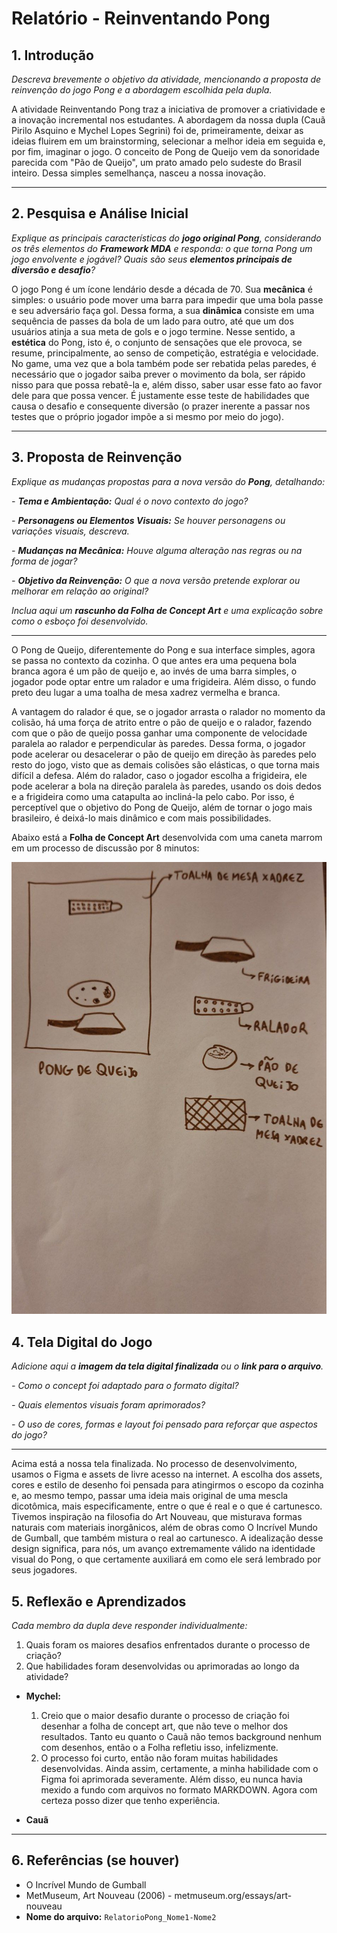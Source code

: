 # Relatório - Reinventando Pong


## 1. Introdução  
*Descreva brevemente o objetivo da atividade, mencionando a proposta de reinvenção do jogo Pong e a abordagem escolhida pela dupla.*

A atividade Reinventando Pong traz a iniciativa de promover a criatividade e a inovação incremental nos estudantes. A abordagem da nossa dupla (Cauã Pirilo Asquino e Mychel Lopes Segrini) foi de, primeiramente, deixar as ideias fluirem em um brainstorming, selecionar a melhor ideia em seguida e, por fim, imaginar o jogo. O conceito de Pong de Queijo vem da sonoridade parecida com "Pão de Queijo", um prato amado pelo sudeste do Brasil inteiro. Dessa simples semelhança, nasceu a nossa inovação.
 
---

## 2. Pesquisa e Análise Inicial  
*Explique as principais características do **jogo original Pong**, considerando os três elementos do **Framework MDA** e responda: o que torna Pong um jogo envolvente e jogável? Quais são seus **elementos principais de diversão e desafio**?*

O jogo Pong é um ícone lendário desde a década de 70. Sua **mecânica** é simples: o usuário pode mover uma barra para impedir que uma bola passe e seu adversário faça gol. Dessa forma, a sua **dinâmica** consiste em uma sequência de passes da bola de um lado para outro, até que um dos usuários atinja a sua meta de gols e o jogo termine. Nesse sentido, a **estética** do Pong, isto é, o conjunto de sensações que ele provoca, se resume, principalmente, ao senso de competição, estratégia e velocidade. No game, uma vez que a bola também pode ser rebatida pelas paredes, é necessário que o jogador saiba prever o movimento da bola, ser rápido nisso para que possa rebatê-la e, além disso, saber usar esse fato ao favor dele para que possa vencer. É justamente esse teste de habilidades que causa o desafio e consequente diversão (o prazer inerente a passar nos testes que o próprio jogador impõe a si mesmo por meio do jogo).

---

## 3. Proposta de Reinvenção  
*Explique as mudanças propostas para a nova versão do **Pong**, detalhando:*  

*- **Tema e Ambientação:** Qual é o novo contexto do jogo?*

*- **Personagens ou Elementos Visuais:** Se houver personagens ou variações visuais, descreva.*

*- **Mudanças na Mecânica:** Houve alguma alteração nas regras ou na forma de jogar?*

*- **Objetivo da Reinvenção:** O que a nova versão pretende explorar ou melhorar em relação ao original?*

*Inclua aqui um **rascunho da Folha de Concept Art** e uma explicação sobre como o esboço foi desenvolvido.*

---

O Pong de Queijo, diferentemente do Pong e sua interface simples, agora se passa no contexto da cozinha. O que antes era uma pequena bola branca agora é um pão de queijo e, ao invés de uma barra simples, o jogador pode optar entre um ralador e uma frigideira. Além disso, o fundo preto deu lugar a uma toalha de mesa xadrez vermelha e branca. 

A vantagem do ralador é que, se o jogador arrasta o ralador no momento da colisão, há uma força de atrito entre o pão de queijo e o ralador, fazendo com que o pão de queijo possa ganhar uma componente de velocidade paralela ao ralador e perpendicular às paredes. Dessa forma, o jogador pode acelerar ou desacelerar o pão de queijo em direção às paredes pelo resto do jogo, visto que as demais colisões são elásticas, o que torna mais difícil a defesa. Além do ralador, caso o jogador escolha a frigideira, ele pode acelerar a bola na direção paralela às paredes, usando os dois dedos e a frigideira como uma catapulta ao incliná-la pelo cabo. Por isso, é perceptível que o objetivo do Pong de Queijo, além de tornar o jogo mais brasileiro, é deixá-lo mais dinâmico e com mais possibilidades.

Abaixo está a **Folha de Concept Art** desenvolvida com uma caneta marrom em um processo de discussão por 8 minutos:

<img src="pongDeQueijo.jpg">

## 4. Tela Digital do Jogo  
*Adicione aqui a **imagem da tela digital finalizada** ou o **link para o arquivo**.*  

*- Como o concept foi adaptado para o formato digital?*

*- Quais elementos visuais foram aprimorados?*  

*- O uso de cores, formas e layout foi pensado para reforçar que aspectos do jogo?*  

---
Acima está a nossa tela finalizada. No processo de desenvolvimento, usamos o Figma e assets de livre acesso na internet. A escolha dos assets, cores e estilo de desenho foi pensada para atingirmos o escopo da cozinha e, ao mesmo tempo, passar uma ideia mais original de uma mescla dicotômica, mais especificamente, entre o que é real e o que é cartunesco. Tivemos inspiração na filosofia do Art Nouveau, que misturava formas naturais com materiais inorgânicos, além de obras como O Incrível Mundo de Gumball, que também mistura o real ao cartunesco. A idealização desse design significa, para nós, um avanço extremamente válido na identidade visual do Pong, o que certamente auxiliará em como ele será lembrado por seus jogadores.

## 5. Reflexão e Aprendizados  
*Cada membro da dupla deve responder individualmente:*  

1. Quais foram os maiores desafios enfrentados durante o processo de criação?
2. Que habilidades foram desenvolvidas ou aprimoradas ao longo da atividade? 

- **Mychel:**
    
    1. Creio que o maior desafio durante o processo de criação foi desenhar a folha de concept art, que não teve o melhor dos resultados. Tanto eu quanto o Cauã não temos background nenhum com desenhos, então o a Folha refletiu isso, infelizmente.
    2. O processo foi curto, então não foram muitas habilidades desenvolvidas. Ainda assim, certamente, a minha habilidade com o Figma foi aprimorada severamente. Além disso, eu nunca havia mexido a fundo com arquivos no formato MARKDOWN. Agora com certeza posso dizer que tenho experiência.

- **Cauã**

---

## 6. Referências (se houver)  

- O Incrível Mundo de Gumball
- MetMuseum, Art Nouveau (2006) - metmuseum.org/essays/art-nouveau
- **Nome do arquivo:** `RelatorioPong_Nome1-Nome2`  



